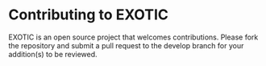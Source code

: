 # Contributing to EXOTIC

EXOTIC is an open source project that welcomes contributions. Please fork the repository and submit a pull request to 
the develop branch for your addition(s) to be reviewed. 